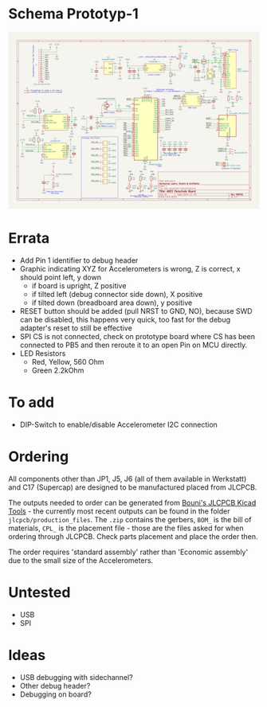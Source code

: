 # Schema Prototyp-1

![Schema Board](docs/schematic.png)

# Errata

- Add Pin 1 identifier to debug header
- Graphic indicating XYZ for Accelerometers is wrong, Z is correct, x should point left, y down
    - if board is upright, Z positive
    - if tilted left (debug connector side down), X positive
    - if tilted down (breadboard area down), y positive
- RESET button should be added (pull NRST to GND, NO), because SWD can be disabled, this happens very quick, too fast for the debug adapter's reset to still be effective
- SPI CS is not connected, check on prototype board where CS has been connected to PB5 and then reroute it to an open Pin on MCU directly.
- LED Resistors
    - Red, Yellow, 560 Ohm
    - Green 2.2kOhm

# To add

- DIP-Switch to enable/disable Accelerometer I2C connection

# Ordering

All components other than JP1, J5, J6 (all of them available in Werkstatt) and C17 (Supercap) are designed to be manufactured placed from JLCPCB. 

The outputs needed to order can be generated from [Bouni's JLCPCB Kicad Tools](https://github.com/Bouni/kicad-jlcpcb-tools) - the currently most recent outputs can be found in the folder `jlcpcb/production_files`. The `.zip` contains the gerbers, `BOM_` is the bill of materials, `CPL_` is the placement file - those are the files asked for when ordering through JLCPCB. Check parts placement and place the order then. 

The order requires 'standard assembly' rather than 'Economic assembly' due to the small size of the Accelerometers.

# Untested

- USB
- SPI

# Ideas
- USB debugging with sidechannel?
- Other debug header?
- Debugging on board?
